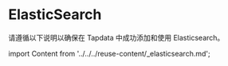 # ElasticSearch

请遵循以下说明以确保在 Tapdata 中成功添加和使用 Elasticsearch。

import Content from '../../../reuse-content/_elasticsearch.md';

<Content />
